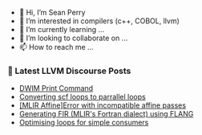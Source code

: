 - 👋 Hi, I’m Sean Perry
- 👀 I’m interested in compilers (c++, COBOL, llvm)
- 🌱 I’m currently learning ...
- 💞️ I’m looking to collaborate on ...
- 📫 How to reach me ...

<!---
s66perry/s66perry is a ✨ special ✨ repository because its `README.md` (this file) appears on your GitHub profile.
You can click the Preview link to take a look at your changes.
--->
### 📕 Latest LLVM Discourse Posts

<!-- DISCOURSE-LLVM:START -->
- [DWIM Print Command](https://discourse.llvm.org/t/dwim-print-command/66078#post_14)
- [Converting scf loops to parrallel loops](https://discourse.llvm.org/t/converting-scf-loops-to-parrallel-loops/66233#post_2)
- [[MLIR Affine]Error with incompatible affine passes](https://discourse.llvm.org/t/mlir-affine-error-with-incompatible-affine-passes/66227#post_6)
- [Generating FIR &lpar;MLIR&#39;s Fortran dialect&rpar; using FLANG](https://discourse.llvm.org/t/generating-fir-mlirs-fortran-dialect-using-flang/1592#post_3)
- [Optimising loops for simple consumers](https://discourse.llvm.org/t/optimising-loops-for-simple-consumers/66234#post_1)
<!-- DISCOURSE-LLVM:END -->
